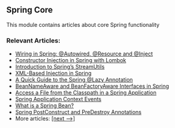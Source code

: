 ## Spring Core

This module contains articles about core Spring functionality

### Relevant Articles:
- [Wiring in Spring: @Autowired, @Resource and @Inject](http://www.baeldung.com/spring-annotations-resource-inject-autowire)
- [Constructor Injection in Spring with Lombok](http://www.baeldung.com/spring-injection-lombok)
- [Introduction to Spring’s StreamUtils](http://www.baeldung.com/spring-stream-utils)
- [XML-Based Injection in Spring](http://www.baeldung.com/spring-xml-injection)
- [A Quick Guide to the Spring @Lazy Annotation](http://www.baeldung.com/spring-lazy-annotation)
- [BeanNameAware and BeanFactoryAware Interfaces in Spring](http://www.baeldung.com/spring-bean-name-factory-aware)
- [Access a File from the Classpath in a Spring Application](http://www.baeldung.com/spring-classpath-file-access)
- [Spring Application Context Events](https://www.baeldung.com/spring-context-events)
- [What is a Spring Bean?](https://www.baeldung.com/spring-bean)
- [Spring PostConstruct and PreDestroy Annotations](https://www.baeldung.com/spring-postconstruct-predestroy)
- More articles: [[next -->]](/spring-core-2)

